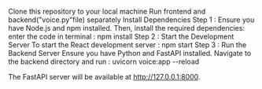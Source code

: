 Clone this repository to your local machine 
Run frontend and backend("voice.py"file) separately
Install Dependencies
Step 1 : Ensure you have Node.js and npm installed. Then, install the required dependencies:
         enter the code in terminal :  npm install
Step 2 : Start the Development Server
         To start the React development server : npm start
Step 3 : Run the Backend Server
         Ensure you have Python and FastAPI installed. Navigate to the backend directory and run : uvicorn voice:app --reload

The FastAPI server will be available at http://127.0.0.1:8000.
